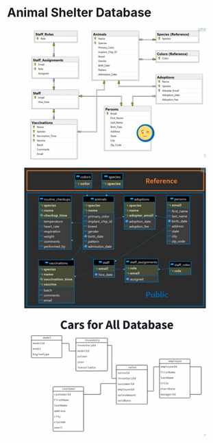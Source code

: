 # Animal Shelter Database

<figure><img src=".gitbook/assets/image (11) (1) (1) (1).png" alt=""><figcaption></figcaption></figure>

<figure><img src=".gitbook/assets/image (13) (1).png" alt=""><figcaption></figcaption></figure>

<figure><img src=".gitbook/assets/image.png" alt=""><figcaption></figcaption></figure>
